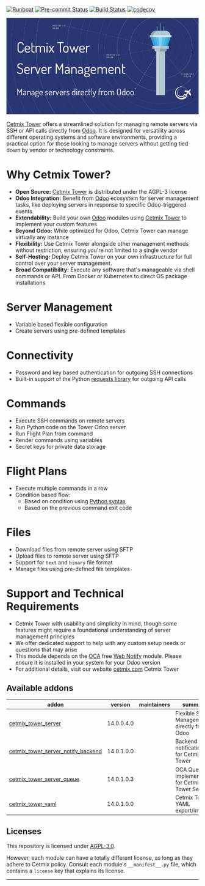 
<!-- /!\ Non OCA Context : Set here the badge of your runbot / runboat instance. -->
[![Runboat](https://img.shields.io/badge/runboat-Try%20me-875A7B.png)](https://testit.cetmix.com/webui/builds.html?repo=cetmix/cetmix-tower&target_branch=14.0-dev)
[![Pre-commit Status](https://github.com/cetmix/cetmix-tower/actions/workflows/pre-commit.yml/badge.svg?branch=14.0)](https://github.com/cetmix/cetmix-tower/actions/workflows/pre-commit.yml?query=branch%3A14.0)
[![Build Status](https://github.com/cetmix/cetmix-tower/actions/workflows/test.yml/badge.svg?branch=14.0)](https://github.com/cetmix/cetmix-tower/actions/workflows/test.yml?query=branch%3A14.0)
[![codecov](https://codecov.io/gh/cetmix/cetmix-tower/branch/14.0/graph/badge.svg)](https://codecov.io/gh/cetmix/cetmix-tower)
<!-- /!\ Non OCA Context : Set here the badge of your translation instance. -->

<!-- /!\ do not modify above this line -->

![Banner](https://github.com/cetmix/cetmix-tower/blob/5ff7c0aafe22db6686d0919cc560f7f8a0fe7cd7/cetmix_tower_server/static/description/banner.png)

[Cetmix Tower](http://cetmix.com/tower) offers a streamlined solution for managing remote servers via SSH or API calls directly from [Odoo](https:/odoo.com).
It is designed for versatility across different operating systems and software environments, providing a practical option for those looking to manage servers without getting tied down by vendor or technology constraints.

# Why Cetmix Tower?

- **Open Source:** [Cetmix Tower](http://cetmix.com/tower) is distributed under the AGPL-3 license
- **Odoo Integration:** Benefit from [Odoo](https:/odoo.com) ecosystem for server management tasks, like deploying servers in response to specific Odoo-triggered events
- **Extendability:** Build your own [Odoo](https:/odoo.com) modules using [Cetmix Tower](http://cetmix.com/tower) to implement your custom features
- **Beyond Odoo:** While optimized for Odoo, Cetmix Tower can manage virtually any instance
- **Flexibility:** Use Cetmix Tower alongside other management methods without restriction, ensuring you're not limited to a single vendor
- **Self-Hosting:** Deploy Cetmix Tower on your own infrastructure for full control over your server management.
- **Broad Compatibility:** Execute any software that's manageable via shell commands or API. From Docker or Kubernetes to direct OS package installations

# Server Management

- Variable based flexible configuration
- Create servers using pre-defined templates

# Connectivity

- Password and key based authentication for outgoing SSH connections
- Built-in support of the Python [requests library](https://pypi.org/project/requests/) for outgoing API calls

# Commands

- Execute SSH commands on remote servers
- Run Python code on the Tower Odoo server
- Run Flight Plan from command
- Render commands using variables
- Secret keys for private data storage

# Flight Plans

- Execute multiple commands in a row
- Condition based flow:
  - Based on condition using [Python syntax](https://www.w3schools.com/python/python_syntax.asp)
  - Based on the previous command exit code

# Files

- Download files from remote server using SFTP
- Upload files to remote server using SFTP
- Support for `text` and `binary` file format
- Manage files using pre-defined file templates

# Support and Technical Requirements

- Cetmix Tower with usability and simplicity in mind, though some features might require a foundational understanding of server management principles
- We offer dedicated support to help with any custom setup needs or questions that may arise
- This module depends on the [OCA](http://odoo-community.org) free [Web Notify](https://github.com/OCA/web/tree/14.0/web_notify) module. Please ensure it is installed in your system for your Odoo version
- For additional details, visit our website [cetmix.com](https://cetmix.com)
Cetmix Tower

<!-- /!\ do not modify below this line -->

<!-- prettier-ignore-start -->

[//]: # (addons)

Available addons
----------------
addon | version | maintainers | summary
--- | --- | --- | ---
[cetmix_tower_server](cetmix_tower_server/) | 14.0.0.4.0 |  | Flexible Server Management directly from Odoo
[cetmix_tower_server_notify_backend](cetmix_tower_server_notify_backend/) | 14.0.1.0.0 |  | Backend notifications for Cetmix Tower
[cetmix_tower_server_queue](cetmix_tower_server_queue/) | 14.0.1.0.3 |  | OCA Queue implementation for Cetmix Tower Server
[cetmix_tower_yaml](cetmix_tower_yaml/) | 14.0.1.0.0 |  | Cetmix Tower YAML export/import

[//]: # (end addons)

<!-- prettier-ignore-end -->

## Licenses

This repository is licensed under [AGPL-3.0](LICENSE).

However, each module can have a totally different license, as long as they adhere to Cetmix
policy. Consult each module's `__manifest__.py` file, which contains a `license` key
that explains its license.

----
<!-- /!\ Non OCA Context : Set here the full description of your organization. -->
